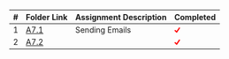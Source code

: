 |   #   | Folder Link | Assignment Description  | Completed |
| :---: | ----------- | ----------------------- | --------- |
|   1   |[A7.1](./A7.1)|Sending Emails          |<img src="https://github.com/ACHarrison32/4883-PT-Harrison/blob/main/images.png" width="10">|
|   2   |[A7.2](./A7.2)|                        |<img src="https://github.com/ACHarrison32/4883-PT-Harrison/blob/main/images.png" width="10">|
